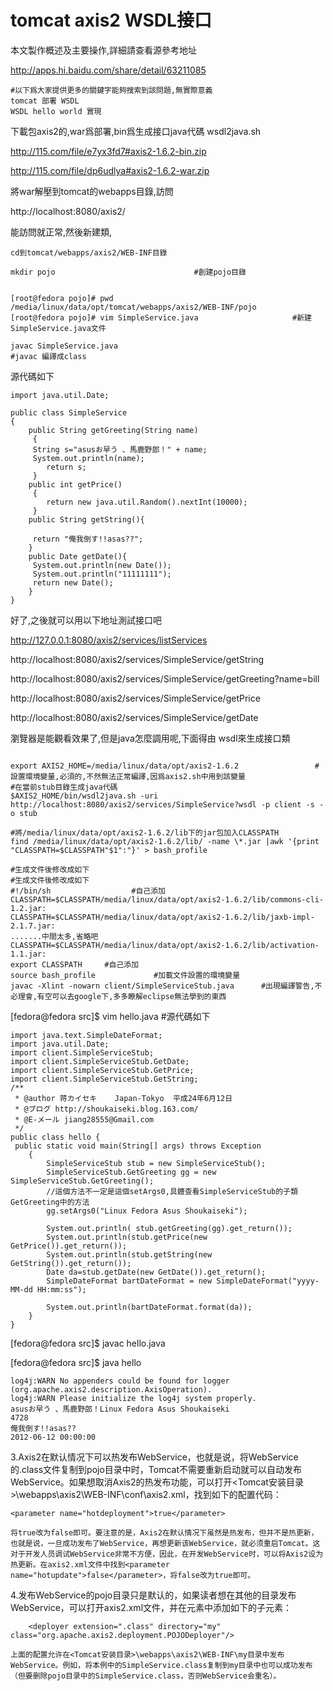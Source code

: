 # tomcat axis2 WSDL接口

本文製作概述及主要操作,詳細請查看源參考地址

http://apps.hi.baidu.com/share/detail/63211085

```
#以下爲大家提供更多的關鍵字能夠搜索到該問題,無實際意義
tomcat 部署 WSDL
WSDL hello world 實現
```
下載包axis2的,war爲部署,bin爲生成接口java代碼 wsdl2java.sh

http://115.com/file/e7yx3fd7#axis2-1.6.2-bin.zip

http://115.com/file/dp6udlya#axis2-1.6.2-war.zip

將war解壓到tomcat的webapps目錄,訪問 

http://localhost:8080/axis2/

能訪問就正常,然後新建類,

```
cd到tomcat/webapps/axis2/WEB-INF目錄 

mkdir pojo                               #創建pojo目錄


[root@fedora pojo]# pwd
/media/linux/data/opt/tomcat/webapps/axis2/WEB-INF/pojo
[root@fedora pojo]# vim SimpleService.java                     #新建SimpleService.java文件

javac SimpleService.java                                                   #javac 編譯成class 
```
源代碼如下
```
import java.util.Date;

public class SimpleService
{
    public String getGreeting(String name)
     {
     String s="asusお早う 、馬鹿野郎！" + name;
     System.out.println(name);
        return s; 
     }    
    public int getPrice()
     {
        return new java.util.Random().nextInt(10000);
     }    
    public String getString(){
     
     return "俺我倒す!!asas??";
    }
    public Date getDate(){
     System.out.println(new Date());
     System.out.println("11111111");
     return new Date();
    }
}

```
好了,之後就可以用以下地址測試接口吧

http://127.0.0.1:8080/axis2/services/listServices

http://localhost:8080/axis2/services/SimpleService/getString

http://localhost:8080/axis2/services/SimpleService/getGreeting?name=bill

http://localhost:8080/axis2/services/SimpleService/getPrice

http://localhost:8080/axis2/services/SimpleService/getDate

瀏覽器是能觀看效果了,但是java怎麼調用呢,下面得由 wsdl來生成接口類
```

export AXIS2_HOME=/media/linux/data/opt/axis2-1.6.2                 #設置環境變量,必須的,不然無法正常編譯,因爲axis2.sh中用到該變量
#在當前stub目錄生成java代碼
$AXIS2_HOME/bin/wsdl2java.sh -uri http://localhost:8080/axis2/services/SimpleService?wsdl -p client -s -o stub         

#將/media/linux/data/opt/axis2-1.6.2/lib下的jar包加入CLASSPATH
find /media/linux/data/opt/axis2-1.6.2/lib/ -name \*.jar |awk '{print "CLASSPATH=$CLASSPATH"$1":"}' > bash_profile

#生成文件後修改成如下
#生成文件後修改成如下
#!/bin/sh                  #自己添加
CLASSPATH=$CLASSPATH/media/linux/data/opt/axis2-1.6.2/lib/commons-cli-1.2.jar:
CLASSPATH=$CLASSPATH/media/linux/data/opt/axis2-1.6.2/lib/jaxb-impl-2.1.7.jar:
.......中間太多,省略吧
CLASSPATH=$CLASSPATH/media/linux/data/opt/axis2-1.6.2/lib/activation-1.1.jar:
export CLASSPATH     #自己添加
source bash_profile             #加載文件設置的環境變量
javac -Xlint -nowarn client/SimpleServiceStub.java      #出現編譯警告,不必理會,有空可以去google下,多多瞭解eclipse無法學到的東西
```

[fedora@fedora src]$ vim hello.java #源代碼如下
```
import java.text.SimpleDateFormat;
import java.util.Date;
import client.SimpleServiceStub;
import client.SimpleServiceStub.GetDate;
import client.SimpleServiceStub.GetPrice;
import client.SimpleServiceStub.GetString;
/**
 * @author 蒋カイセキ    Japan-Tokyo  平成24年6月12日
 * @ブログ http://shoukaiseki.blog.163.com/
 * @E-メール jiang28555@Gmail.com
 */
public class hello {
 public static void main(String[] args) throws Exception  
    {
        SimpleServiceStub stub = new SimpleServiceStub();
        SimpleServiceStub.GetGreeting gg = new SimpleServiceStub.GetGreeting();
        //這個方法不一定是這個setArgs0,具體查看SimpleServiceStub的子類GetGreeting中的方法
        gg.setArgs0("Linux Fedora Asus Shoukaiseki");
        
        System.out.println( stub.getGreeting(gg).get_return());
        System.out.println(stub.getPrice(new GetPrice()).get_return());
        System.out.println(stub.getString(new GetString()).get_return());
        Date da=stub.getDate(new GetDate()).get_return();
        SimpleDateFormat bartDateFormat = new SimpleDateFormat("yyyy-MM-dd HH:mm:ss");
               
        System.out.println(bartDateFormat.format(da));
    } 
}
```
 [fedora@fedora src]$ javac hello.java 

[fedora@fedora src]$ java hello 
```
log4j:WARN No appenders could be found for logger (org.apache.axis2.description.AxisOperation).
log4j:WARN Please initialize the log4j system properly.
asusお早う 、馬鹿野郎！Linux Fedora Asus Shoukaiseki
4728
俺我倒す!!asas??
2012-06-12 00:00:00
```

3.Axis2在默认情况下可以热发布WebService，也就是说，将WebService的.class文件复制到pojo目录中时，Tomcat不需要重新启动就可以自动发布WebService。如果想取消Axis2的热发布功能，可以打开<Tomcat安装目录>\webapps\axis2\WEB-INF\conf\axis2.xml，找到如下的配置代码：
```
<parameter name="hotdeployment">true</parameter>
```
    将true改为false即可。要注意的是，Axis2在默认情况下虽然是热发布，但并不是热更新，也就是说，一旦成功发布了WebService，再想更新该WebService，就必须重启Tomcat。这对于开发人员调试WebService非常不方便，因此，在开发WebService时，可以将Axis2设为热更新。在axis2.xml文件中找到<parameter name="hotupdate">false</parameter>，将false改为true即可。

4.发布WebService的pojo目录只是默认的，如果读者想在其他的目录发布WebService，可以打开axis2.xml文件，并在<axisconfig>元素中添加如下的子元素：
```
    <deployer extension=".class" directory="my" class="org.apache.axis2.deployment.POJODeployer"/>
```

    上面的配置允许在<Tomcat安装目录>\webapps\axis2\WEB-INF\my目录中发布WebService。例如，将本例中的SimpleService.class复制到my目录中也可以成功发布（但要删除pojo目录中的SimpleService.class，否则WebService会重名）。
